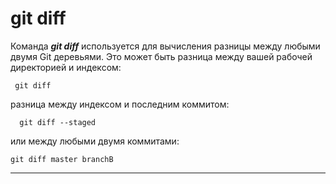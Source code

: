 # **git diff**

Команда ***git diff*** используется для вычисления разницы между любыми двумя Git деревьями. Это может быть разница между вашей рабочей директорией и индексом:

~~~~bash=
 git diff
 ~~~~
  
разница между индексом и последним коммитом:
  
~~~~bash=
  git diff --staged
~~~~

или между любыми двумя коммитами:

~~~~bash=
git diff master branchB
~~~~

---
